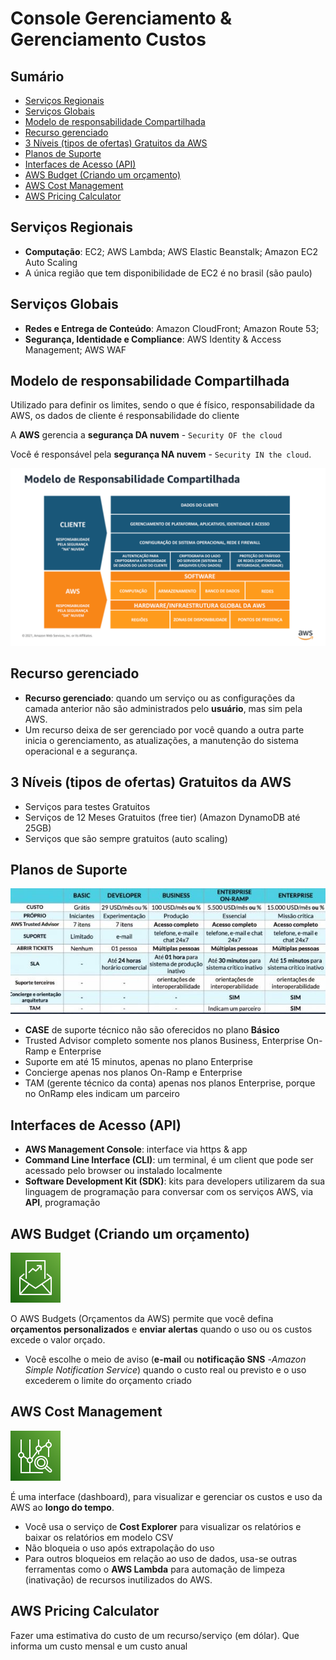 <h1> Console Gerenciamento & Gerenciamento Custos </h1>

<h2> Sumário </h2>

- [Serviços Regionais](#serviços-regionais)
- [Serviços Globais](#serviços-globais)
- [Modelo de responsabilidade Compartilhada](#modelo-de-responsabilidade-compartilhada)
- [Recurso gerenciado](#recurso-gerenciado)
- [3 Níveis (tipos de ofertas) Gratuitos da AWS](#3-níveis-tipos-de-ofertas-gratuitos-da-aws)
- [Planos de Suporte](#planos-de-suporte)
- [Interfaces de Acesso (API)](#interfaces-de-acesso-api)
- [AWS Budget (Criando um orçamento)](#aws-budget-criando-um-orçamento)
- [AWS Cost Management](#aws-cost-management)
- [AWS Pricing Calculator](#aws-pricing-calculator)

## Serviços Regionais

- **Computação**: EC2; AWS Lambda; AWS Elastic Beanstalk; Amazon EC2 Auto Scaling
- A única região que tem disponibilidade de EC2 é no brasil (são paulo)

## Serviços Globais

- **Redes e Entrega de Conteúdo**: Amazon CloudFront; Amazon Route 53;
- **Segurança, Identidade e Compliance**: AWS Identity & Access Management; AWS WAF

## Modelo de responsabilidade Compartilhada

Utilizado para definir os limites, sendo o que é físico, responsabilidade da AWS, os dados de cliente é responsabilidade do cliente

A **AWS** gerencia a **segurança DA nuvem** - `Security OF the cloud`

Você é responsável pela **segurança NA nuvem** - `Security IN the cloud`.

![Responsabilidade Compartilhada](./images/responsabilitys.PNG)

## Recurso gerenciado

- **Recurso gerenciado**: quando um serviço ou as configurações da camada anterior não são administrados pelo **usuário**, mas sim pela AWS.
- Um recurso deixa de ser gerenciado por você quando a outra parte inicia o gerenciamento, as atualizações, a manutenção do sistema operacional e a segurança.

## 3 Níveis (tipos de ofertas) Gratuitos da AWS

- Serviços para testes Gratuitos
- Serviços de 12 Meses Gratuitos (free tier) (Amazon DynamoDB até 25GB)
- Serviços que são sempre gratuitos (auto scaling)

## Planos de Suporte

![Níveis de suportes](./images/planos-de-suporte.jpeg)

- **CASE** de suporte técnico não são oferecidos no plano **Básico**
- Trusted Advisor completo somente nos planos Business, Enterprise On-Ramp e Enterprise
- Suporte em até 15 minutos, apenas no plano Enterprise
- Concierge apenas nos planos On-Ramp e Enterprise
- TAM (gerente técnico da conta) apenas nos planos Enterprise, porque no OnRamp eles indicam um parceiro

## Interfaces de Acesso (API)

- **AWS Management Console**: interface via https & app
- **Command Line Interface (CLI)**: um terminal, é um client que pode ser acessado pelo browser ou instalado localmente
- **Software Development Kit (SDK)**: kits para developers utilizarem da sua linguagem de programação para conversar com os serviços AWS, via **API**, programação

## AWS Budget (Criando um orçamento)

![AWS Budget](./images/svg/cost-management/budget.svg)

O AWS Budgets (Orçamentos da AWS) permite que você defina **orçamentos personalizados** e **enviar alertas** quando o uso ou os custos excede o valor orçado.

- Você escolhe o meio de aviso (**e-mail** ou **notificação SNS** -*Amazon Simple Notification Service*) quando o custo real ou previsto e o uso excederem o limite do orçamento criado

## AWS Cost Management

![AWS Cost Explorer](./images/svg/cost-management/costexplorer.svg)

É uma interface (dashboard), para visualizar e gerenciar os custos e uso da AWS ao **longo do tempo**.

- Você usa o serviço de **Cost Explorer** para visualizar os relatórios e baixar os relatórios em modelo CSV
- Não bloqueia o uso após extrapolação do uso
- Para outros bloqueios em relação ao uso de dados, usa-se outras ferramentas como o **AWS Lambda** para automação de limpeza (inativação) de recursos inutilizados do AWS.

## AWS Pricing Calculator

Fazer uma estimativa do custo de um recurso/serviço (em dólar). Que informa um custo mensal e um custo anual
